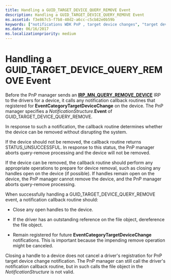 ```yaml
---
title: Handling a GUID_TARGET_DEVICE_QUERY_REMOVE Event
description: Handling a GUID_TARGET_DEVICE_QUERY_REMOVE Event
ms.assetid: f3e867c5-f7b8-40d2-a6cc-c5cb82e0b59b
keywords: ["notifications WDK PnP , target device changes", "target device change notifications WDK PnP", "EventCategoryTargetDeviceChange notification", "GUID_TARGET_DEVICE_QUERY_REMOVE"]
ms.date: 06/16/2017
ms.localizationpriority: medium
---
```


# Handling a GUID\_TARGET\_DEVICE\_QUERY\_REMOVE Event





Before the PnP manager sends an [**IRP\_MN\_QUERY\_REMOVE\_DEVICE**](https://docs.microsoft.com/windows-hardware/drivers/kernel/irp-mn-query-remove-device) IRP to the drivers for a device, it calls any notification callback routines that registered for **EventCategoryTargetDeviceChange** on the device. The PnP manager specifies a *NotificationStructure*.**Event** of GUID\_TARGET\_DEVICE\_QUERY\_REMOVE.

In response to such a notification, the callback routine determines whether the device can be removed without disrupting the system.

If the device should not be removed, the callback routine returns STATUS\_UNSUCCESSFUL. In response to this status, the PnP manager aborts query-remove processing and the device will not be removed.

If the device can be removed, the callback routine should perform any appropriate operations to prepare for device removal, such as closing any handles open on the device (if possible). If handles remain open on the device, the PnP manager cannot remove the device, and the PnP manager aborts query-remove processing.

When successfully handling a GUID\_TARGET\_DEVICE\_QUERY\_REMOVE event, a notification callback routine should:

-   Close any open handles to the device.

-   If the driver has an outstanding reference on the file object, dereference the file object.

-   Remain registered for future **EventCategoryTargetDeviceChange** notifications. This is important because the impending remove operation might be canceled.

Closing a handle to a device does not cancel a driver's registration for PnP target device change notification. The PnP manager can still call the driver's notification callback routine, but in such calls the file object in the *NotificationStructure* is not valid.

 

 




